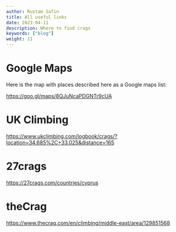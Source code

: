 ```yaml
---
author: Rustam Safin
title: All useful links
date: 2023-04-11
description: Where to find crags
keywords: ["blog"]
weight: 11
---
```


# Google Maps

Here is the map with places described here as a Google maps list:

https://goo.gl/maps/8QJuNcaPDGNTr9cUA


# UK Climbing

https://www.ukclimbing.com/logbook/crags/?location=34.685%2C+33.025&distance=165

# 27crags

https://27crags.com/countries/cyprus

# theCrag

https://www.thecrag.com/en/climbing/middle-east/area/129851568

